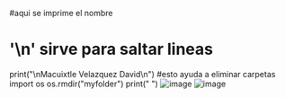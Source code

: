 #aqui se imprime el nombre
# '\n' sirve para saltar lineas
print("\nMacuixtle Velazquez David\n")
#esto ayuda a eliminar carpetas
import os
os.rmdir("myfolder")
print(" ")
![image](https://github.com/user-attachments/assets/2e6df3fa-caad-4a56-ab37-cf387caa0bb2)
![image](https://github.com/user-attachments/assets/d622f7e4-4046-4ebe-86b0-cf904e6a38e3)
